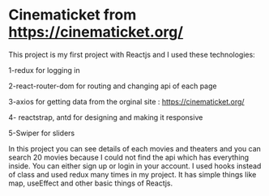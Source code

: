 # Cinematicket from https://cinematicket.org/

This project is my first project with Reactjs and I used these technologies: 

1-redux for logging in 

2-react-router-dom for routing and changing api of each page

3-axios for getting data from the orginal site : https://cinematicket.org/

4- reactstrap, antd for designing and making it responsive 

5-Swiper for sliders

In this project you can see details of each movies and theaters and you can search 20 movies because I could not find the api which has everything inside. You can either sign up or login in your account. I used hooks instead of class and used redux many times in my project. It has simple things like map, useEffect and other basic things of Reactjs.
